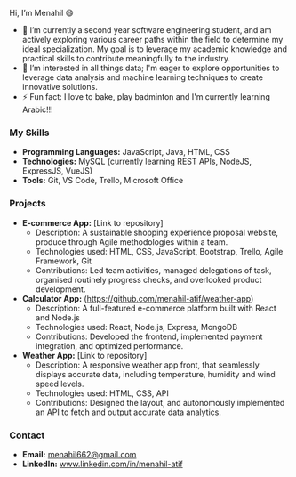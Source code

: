 Hi, I’m Menahil 😄
* 🌱 I’m currently a second year software engineering student, and am actively exploring various career paths within the field to determine my ideal specialization. My goal is to leverage my academic knowledge and practical skills to contribute meaningfully to the industry.
* 👀 I’m interested in all things data; I'm eager to explore opportunities to leverage data analysis and machine learning techniques to create innovative solutions.
* ⚡ Fun fact: I love to bake, play badminton and I'm currently learning Arabic!!!

### My Skills
* **Programming Languages:** JavaScript, Java, HTML, CSS
* **Technologies:** MySQL (currently learning REST APIs, NodeJS, ExpressJS, VueJS)
* **Tools:** Git, VS Code, Trello, Microsoft Office

### Projects
* **E-commerce App:** [Link to repository]
    * Description: A sustainable shopping experience proposal website, produce through Agile methodologies within a team.
    * Technologies used: HTML, CSS, JavaScript, Bootstrap, Trello, Agile Framework, Git
    * Contributions: Led team activities, managed delegations of task, organised routinely progress checks, and overlooked product development. 
* **Calculator App:** (https://github.com/menahil-atif/weather-app)
    * Description: A full-featured e-commerce platform built with React and Node.js
    * Technologies used: React, Node.js, Express, MongoDB
    * Contributions: Developed the frontend, implemented payment integration, and optimized performance.
* **Weather App:** [Link to repository]
    * Description: A responsive weather app front, that seamlessly displays accurate data, including temperature, humidity and wind speed levels. 
    * Technologies used: HTML, CSS, API
    * Contributions: Designed the layout, and autonomously implemented an API to fetch and output accurate data analytics. 


### Contact
* **Email:** menahil662@gmail.com
* **LinkedIn:** www.linkedin.com/in/menahil-atif
